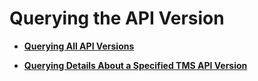 # Querying the API Version<a name="EN-US_TOPIC_0170553661"></a>

-   **[Querying All API Versions](querying-all-api-versions.md)**  

-   **[Querying Details About a Specified TMS API Version](querying-details-about-a-specified-tms-api-version.md)**  



